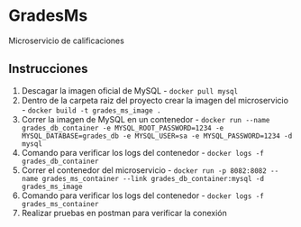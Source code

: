 # GradesMs
Microservicio de calificaciones

## Instrucciones
1. Descagar la imagen oficial de MySQL - `docker pull mysql`
2. Dentro de la carpeta raiz del proyecto crear la imagen del microservicio - `docker build -t grades_ms_image .`
3. Correr la imagen de MySQL en un contenedor - `docker run --name grades_db_container -e MYSQL_ROOT_PASSWORD=1234 -e MYSQL_DATABASE=grades_db -e MYSQL_USER=sa -e MYSQL_PASSWORD=1234 -d mysql`
4. Comando para verificar los logs del contenedor - `docker logs -f grades_db_container`
5. Correr el contenedor del microservicio - `docker run -p 8082:8082 --name grades_ms_container --link grades_db_container:mysql -d grades_ms_image`
6. Comando para verificar los logs del contenedor - `docker logs -f grades_ms_container`
7. Realizar pruebas en postman para verificar la conexión
